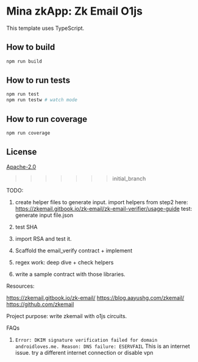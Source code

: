# Mina zkApp: Zk Email O1js

This template uses TypeScript.

## How to build

```sh
npm run build
```

## How to run tests

```sh
npm run test
npm run testw # watch mode
```

## How to run coverage

```sh
npm run coverage
```

## License

[Apache-2.0](LICENSE)
>>>>>>> initial_branch


TODO: 

1) create helper files to generate input.  import helpers from step2 here: https://zkemail.gitbook.io/zk-email/zk-email-verifier/usage-guide
 test: generate input file.json

2) test SHA 

3) import RSA and test it. 

4) Scaffold the email_verify contract + implement 

5) regex work: deep dive + check helpers 

6) write a sample contract with those libraries. 


Resources: 

https://zkemail.gitbook.io/zk-email/
https://blog.aayushg.com/zkemail/
https://github.com/zkemail


Project purpose: 
write zkemail with o1js circuits. 


FAQs

1. `Error: DKIM signature verification failed for domain androidloves.me. Reason: DNS failure: ESERVFAIL`
This is an internet issue. try a different internet connection or disable vpn
